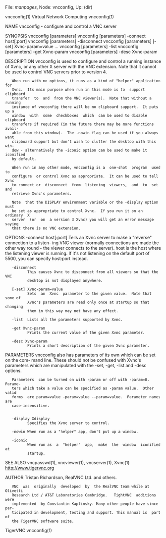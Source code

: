 File: *manpages*,  Node: vncconfig,  Up: (dir)

vncconfig(1)               Virtual Network Computing              vncconfig(1)



NAME
       vncconfig - configure and control a VNC server

SYNOPSIS
       vncconfig [parameters]
       vncconfig [parameters] -connect host[:port]
       vncconfig [parameters] -disconnect
       vncconfig [parameters] [-set] Xvnc-param=value ...
       vncconfig [parameters] -list
       vncconfig [parameters] -get Xvnc-param
       vncconfig [parameters] -desc Xvnc-param

DESCRIPTION
       vncconfig  is used to configure and control a running instance of Xvnc,
       or any other X server with the VNC extension.  Note that it  cannot  be
       used to control VNC servers prior to version 4.

       When run with no options, it runs as a kind of "helper" application for
       Xvnc.  Its main purpose when run in this mode is to  support  clipboard
       transfer  to  and  from the VNC viewer(s).  Note that without a running
       instance of vncconfig there will be no clipboard support.  It puts up a
       window  with  some  checkboxes  which  can be used to disable clipboard
       transfers if required (in the future there may be more functions avail-
       able from this window).  The -nowin flag can be used if you always want
       clipboard support but don't wish to clutter the desktop with this  win-
       dow - alternatively the -iconic option can be used to make it iconified
       by default.

       When run in any other mode, vncconfig is a  one-shot  program  used  to
       configure  or control Xvnc as appropriate.  It can be used to tell Xvnc
       to connect or  disconnect  from  listening  viewers,  and  to  set  and
       retrieve Xvnc's parameters.

       Note  that the DISPLAY environment variable or the -display option must
       be set as appropriate to control Xvnc.  If you run it on an ordinary  X
       server  (or  on  a version 3 Xvnc) you will get an error message saying
       that there is no VNC extension.


OPTIONS
       -connect host[:port]
              Tells an Xvnc server to make a "reverse" connection to a listen-
              ing  VNC  viewer  (normally  connections  are made the other way
              round - the viewer connects to the server).  host  is  the  host
              where  the listening viewer is running. If it's not listening on
              the default port of 5500, you can specify host:port instead.

       -disconnect
              This causes Xvnc to disconnect from all viewers so that the  VNC
              desktop is not displayed anywhere.

       [-set] Xvnc-param=value
              Sets  an  Xvnc  parameter to the given value.  Note that some of
              Xvnc's parameters are read only once at startup so that changing
              them in this way may not have any effect.

       -list  Lists all the parameters supported by Xvnc.

       -get Xvnc-param
              Prints the current value of the given Xvnc parameter.

       -desc Xvnc-param
              Prints a short description of the given Xvnc parameter.


PARAMETERS
       vncconfig  also  has parameters of its own which can be set on the com-
       mand line.  These should not be confused with Xvnc's  parameters  which
       are manipulated with the -set, -get, -list and -desc options.

       Parameters  can be turned on with -param or off with -param=0.  Parame-
       ters which take a value can be specified as -param value.  Other  valid
       forms  are param=value -param=value --param=value.  Parameter names are
       case-insensitive.


       -display Xdisplay
              Specifies the Xvnc server to control.

       -nowin When run as a "helper" app, don't put up a window.

       -iconic
              When run as  a  "helper"  app,  make  the  window  iconified  at
              startup.


SEE ALSO
       vncpasswd(1), vncviewer(1), vncserver(1), Xvnc(1)
       http://www.tigervnc.org


AUTHOR
       Tristan Richardson, RealVNC Ltd. and others.

       VNC  was  originally  developed  by  the RealVNC team while at Olivetti
       Research Ltd / AT&T Laboratories Cambridge.   TightVNC  additions  were
       implemented  by Constantin Kaplinsky. Many other people have since par-
       ticipated in development, testing and support. This manual is  part  of
       the TigerVNC software suite.



TigerVNC                                                          vncconfig(1)
